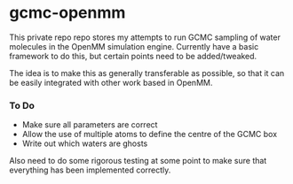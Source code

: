 # gcmc-openmm

This private repo repo stores my attempts to run GCMC sampling of water molecules in the OpenMM simulation engine.
Currently have a basic framework to do this, but certain points need to be added/tweaked.

The idea is to make this as generally transferable as possible, so that it can be easily integrated with other work based in OpenMM.

### To Do
- Make sure all parameters are correct
- Allow the use of multiple atoms to define the centre of the GCMC box
- Write out which waters are ghosts

Also need to do some rigorous testing at some point to make sure that everything has been implemented correctly.

